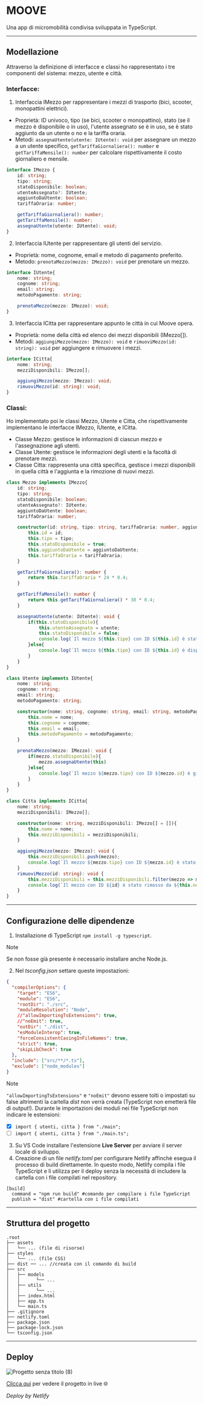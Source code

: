# MOOVE
Una app di micromobilità condivisa sviluppata in TypeScript.

---
## Modellazione 
Attraverso la definizione di interfacce e classi ho rappresentato i tre componenti del sistema: mezzo, utente e città.

### Interfacce:
1. Interfaccia IMezzo per rappresentare i mezzi di trasporto (bici, scooter, monopattini elettrici).
- Proprietà: ID univoco, tipo (se bici, scooter o monopattino), stato (se il mezzo è disponibile o in uso), l'utente assegnato se è in uso, se è stato aggiunto da un utente o no e la tariffa oraria.
- Metodi: `assegnaUtente(utente: IUtente): void` per assegnare un mezzo a un utente specifico, `getTariffaGiornaliera(): number` e `getTariffaMensile(): number` per calcolare rispettivamente il costo giornaliero e mensile.
```typescript
interface IMezzo {
    id: string;
    tipo: string;
    statoDisponibile: boolean;
    utenteAssegnato?: IUtente;
    aggiuntoDaUtente: boolean;
    tariffaOraria: number;

    getTariffaGiornaliera(): number;
    getTariffaMensile(): number;
    assegnaUtente(utente: IUtente): void;
}
```
2. Interfaccia IUtente per rappresentare gli utenti del servizio.
- Proprietà: nome, cognome, email e metodo di pagamento preferito.
- Metodo: `prenotaMezzo(mezzo: IMezzo): void` per prenotare un mezzo.
```typescript
interface IUtente{
    nome: string;
    cognome: string;
    email: string;
    metodoPagamento: string;

    prenotaMezzo(mezzo: IMezzo): void;
}
```
3. Interfaccia ICitta per rappresentare appunto le città in cui Moove opera.
- Proprietà: nome della città ed elenco dei mezzi disponibili (IMezzo[]).
- Metodi: `aggiungiMezzo(mezzo: IMezzo): void` e `rimuoviMezzo(id: string): void` per aggiungere e rimuovere i mezzi.
```typescript
interface ICitta{
    nome: string;
    mezziDisponibili: IMezzo[];

    aggiungiMezzo(mezzo: IMezzo): void;
    rimuoviMezzo(id: string): void;
}
```
### Classi:
Ho implementato poi le classi Mezzo, Utente e Citta, che rispettivamente implementano le interfacce IMezzo, IUtente, e ICitta.

- Classe Mezzo: gestisce le informazioni di ciascun mezzo e l'assegnazione agli utenti.
- Classe Utente: gestisce le informazioni degli utenti e la facoltà di prenotare mezzi.
- Classe Citta: rappresenta una città specifica, gestisce i mezzi disponibili in quella città e l'aggiunta e la rimozione di nuovi mezzi.
```typescript
class Mezzo implements IMezzo{
    id: string;
    tipo: string;
    statoDisponibile: boolean;
    utenteAssegnato?: IUtente;
    aggiuntoDaUtente: boolean;
    tariffaOraria: number;

    constructor(id: string, tipo: string, tariffaOraria: number, aggiuntoDaUtente: boolean = false){
        this.id = id;
        this.tipo = tipo;
        this.statoDisponibile = true;
        this.aggiuntoDaUtente = aggiuntoDaUtente;
        this.tariffaOraria = tariffaOraria;
    }

    getTariffaGiornaliera(): number {
        return this.tariffaOraria * 24 * 0.4;
    }

    getTariffaMensile(): number {
        return this.getTariffaGiornaliera() * 30 * 0.4;
    }

    assegnaUtente(utente: IUtente): void {
        if(this.statoDisponibile){
            this.utenteAssegnato = utente;
            this.statoDisponibile = false;
            console.log(`Il mezzo ${this.tipo} con ID ${this.id} è stato assegnato a ${utente.nome} ${utente.cognome}.`);
        }else{
            console.log(`Il mezzo ${this.tipo} con ID ${this.id} è disponibile.`)
        }
    }
}
```
```typescript
class Utente implements IUtente{
    nome: string;
    cognome: string;
    email: string;
    metodoPagamento: string;

    constructor(nome: string, cognome: string, email: string, metodoPagamento: string){
        this.nome = nome;
        this.cognome = cognome;
        this.email = email;
        this.metodoPagamento = metodoPagamento;
    }

    prenotaMezzo(mezzo: IMezzo): void {
        if(mezzo.statoDisponibile){
            mezzo.assegnaUtente(this)
        }else{
            console.log(`Il mezzo ${mezzo.tipo} con ID ${mezzo.id} è già stato prenotato.`)
        }
    }
}
```
```typescript
class Citta implements ICitta{
    nome: string;
    mezziDisponibili: IMezzo[];

    constructor(nome: string, mezziDisponibili: IMezzo[] = []){
        this.nome = nome;
        this.mezziDisponibili = mezziDisponibili;
    }

    aggiungiMezzo(mezzo: IMezzo): void {
        this.mezziDisponibili.push(mezzo);
        console.log(`Il mezzo ${mezzo.tipo} con ID ${mezzo.id} è stato aggiunto a ${this.nome}`)
    }
    rimuoviMezzo(id: string): void {
        this.mezziDisponibili = this.mezziDisponibili.filter(mezzo => mezzo.id !== id);
        console.log(`Il mezzo con ID ${id} è stato rimosso da ${this.nome}`);
    }
}
```

---
## Configurazione delle dipendenze
1. Installazione di TypeScript `npm install -g typescript`.
> [!NOTE]
> Se non fosse già presente è necessario installare anche Node.js.
2. Nel *tsconfig.json* settare queste impostazioni:
```json
{
  "compilerOptions": {
    "target": "ES6",
    "module": "ES6",
    "rootDir": "./src",                                  
    "moduleResolution": "Node",                         
    //"allowImportingTsExtensions": true,
    //"noEmit": true,
    "outDir": "./dist", 
    "esModuleInterop": true,                             
    "forceConsistentCasingInFileNames": true, 
    "strict": true,                                      
    "skipLibCheck": true                                
  },
  "include": ["src/**/*.ts"],
  "exclude": ["node_modules"]
}
```
> [!NOTE]
> `"allowImportingTsExtensions"` e `"noEmit"` devono essere tolti o impostati su false altrimenti la cartella *dist* non verrà creata (TypeScript non emetterà file di output!). Durante le importazioni dei moduli nei file TypeScript non indicare le estensioni:
> - [x] `import { utenti, citta } from "./main";`
> - [ ] `import { utenti, citta } from "./main.ts";`

3. Su VS Code installare l'estensione **Live Server** per avviare il server locale di sviluppo.
4. Creazione di un file *netlify.toml* per configurare Netlify affinchè esegua il processo di build direttamente. In questo modo, Netlify compila i file TypeScript e li utilizza per il deploy senza la necessità di includere la cartella con i file compilati nel repository.
```
[build]
  command = "npm run build" #comando per compilare i file TypeScript
  publish = "dist" #cartella con i file compilati
```

---
## Struttura del progetto
```
.root
├── assets
│   └── ... (file di risorse)
├── styles
│   └── ... (file CSS)
├── dist ── ... //creata con il comando di build
├── src
│   ├── models
│   │      └── ...
│   ├── utils
│   │      └── ...
│   ├── index.html
│   ├── app.ts
│   └── main.ts
├── .gitignore
├── netlify.toml
├── package.json
├── package-lock.json
└── tsconfig.json
```

---
## Deploy
![Progetto senza titolo (8)](https://github.com/user-attachments/assets/f86d299d-cb2e-4f17-867c-c2552d523b5b)

[Clicca qui](https://mooveapp.netlify.app/) per vedere il progetto in live 🌐

_Deploy by Netlify_
